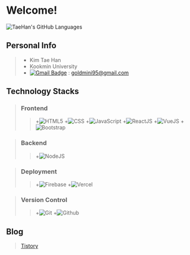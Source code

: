 # Welcome!
![TaeHan's GitHub Languages](https://github-readme-stats.vercel.app/api/top-langs/?username=taehankim-dev&langs_count=10&theme=tokyonight&show_icons=true")

## Personal Info
>+ Kim Tae Han
>+ Kookmin University
>+ [![Gmail Badge](https://img.shields.io/badge/Gmail-d14836?style=flat-square&logo=Gmail&logoColor=white&link=mailto:goldmini95@gmail.com)](mailto:goldmini95@gmail.com) : goldmini95@gmail.com

## Technology Stacks
>### Frontend
>>+![HTML5](https://img.shields.io/badge/html5-E34F26?style=for-the-badge&logo=html5&logoColor=white)
>>+![CSS](https://img.shields.io/badge/css-1572B6?style=for-the-badge&logo=css3&logoColor=white)
>>+![JavaScript](https://img.shields.io/badge/javascript-F7DF1E?style=for-the-badge&logo=javascript&logoColor=black)
>>+![ReactJS](https://img.shields.io/badge/react-61DAFB?style=for-the-badge&logo=react&logoColor=black)
>>+![VueJS](https://img.shields.io/badge/vue.js-4FC08D?style=for-the-badge&logo=vue.js&logoColor=white)
>>+![Bootstrap](https://img.shields.io/badge/bootstrap-7952B3?style=for-the-badge&logo=bootstrap&logoColor=white)

>### Backend
>>+![NodeJS](https://img.shields.io/badge/node.js-339933?style=for-the-badge&logo=Node.js&logoColor=white)

>### Deployment
>>+![Firebase](https://img.shields.io/badge/firebase-FFCA28?style=for-the-badge&logo=firebase&logoColor=white)
>>+![Vercel](https://img.shields.io/badge/vercel-000000?style=for-the-badge&logo=vercel&logoColor=white)

>### Version Control
>>+![Git](https://img.shields.io/badge/git-F05032?style=for-the-badge&logo=git&logoColor=white)
>>+![Github](https://img.shields.io/badge/github-181717?style=for-the-badge&logo=github&logoColor=white)

## Blog
> [Tistory](https://daily-dev-note95.tistory.com/)
